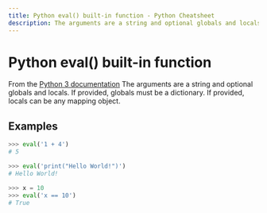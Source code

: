 ```yaml
---
title: Python eval() built-in function - Python Cheatsheet
description: The arguments are a string and optional globals and locals. If provided, globals must be a dictionary. If provided, locals can be any mapping object.
---
```


<base-title :title="frontmatter.title" :description="frontmatter.description">

# Python eval() built-in function

</base-title>

<base-disclaimer>
  <base-disclaimer-title>
    From the <a target="_blank" href="https://docs.python.org/3/library/functions.html#eval">Python 3 documentation</a>
  </base-disclaimer-title>
  <base-disclaimer-content>
   The arguments are a string and optional globals and locals. If provided, globals must be a dictionary. If provided, locals can be any mapping object.
  </base-disclaimer-content>
</base-disclaimer>

## Examples

```python
>>> eval('1 + 4')
# 5

>>> eval('print("Hello World!")')
# Hello World!

>>> x = 10
>>> eval('x == 10')
# True
```
